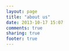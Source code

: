 ```yaml
---
layout: page
title: "about us"
date: 2013-10-17 15:07
comments: true
sharing: true
footer: true
---
```




